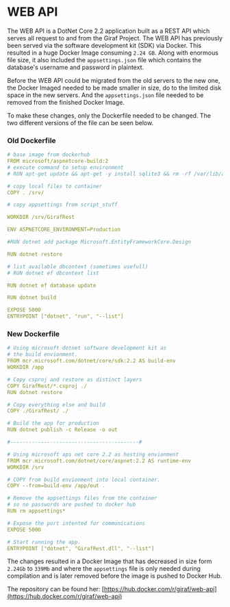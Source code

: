 # WEB API

The WEB API is a DotNet Core 2.2 application built as a REST API which serves all request to and from the Giraf Project. The WEB API has previously been served via the software development kit (SDK) via Docker.  This resulted in a huge Docker Image consuming `2.24 GB`. Along with enormous file size, it also included the `appsettings.json` file which contains the database's username and password in plaintext.

Before the WEB API could be migrated from the old servers to the new one, the Docker Imaged needed to be made smaller in size, do to the limited disk space in the new servers. And the `appsettings.json` file needed to be removed from the finished Docker Image.

To make these changes, only the Dockerfile needed to be changed. The two different versions of the file can be seen below.

### Old Dockerfile

```yml
# base image from dockerhub
FROM microsoft/aspnetcore-build:2
# execute command to setup environment
# RUN apt-get update && apt-get -y install sqlite3 && rm -rf /var/lib/apt/lists/*

# copy local files to container
COPY . /srv/ 

# copy appsettings from script_stuff

WORKDIR /srv/GirafRest

ENV ASPNETCORE_ENVIRONMENT=Production

#RUN dotnet add package Microsoft.EntityFrameworkCore.Design

RUN dotnet restore

# list available dbcontext (sometimes usefull)
# RUN dotnet ef dbcontext list

RUN dotnet ef database update

RUN dotnet build

EXPOSE 5000
ENTRYPOINT ["dotnet", "run", "--list"]
```

### New Dockerfile

```yml
# Using microsoft dotnet software development kit as 
# the build envionment.
FROM mcr.microsoft.com/dotnet/core/sdk:2.2 AS build-env
WORKDIR /app

# Copy csproj and restore as distinct layers
COPY GirafRest/*.csproj ./
RUN dotnet restore

# Copy everything else and build
COPY ./GirafRest/ ./

# Build the app for production
RUN dotnet publish -c Release -o out

#------------------------------------------#

# Using microsoft aps net core 2.2 as hosting envionment
FROM mcr.microsoft.com/dotnet/core/aspnet:2.2 AS runtime-env
WORKDIR /srv

# COPY from build envionment into local container.
COPY --from=build-env /app/out .

# Remove the appsettings files from the container 
# so no passwords are pushed to docker hub
RUN rm appsettings*

# Expose the port intented for communications
EXPOSE 5000

# Start running the app.
ENTRYPOINT ["dotnet", "GirafRest.dll", "--list"]
```

The changes resulted in a Docker Image that has decreased in size form `2.24Gb` to `339Mb` and where the `appsettings` file is only needed during compilation and is later removed before the image is pushed to Docker Hub.

The repository can be found her: [https://hub.docker.com/r/giraf/web-api](https://hub.docker.com/r/giraf/web-api)

